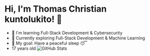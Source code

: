 # Hi, I'm Thomas Christian kuntolukito! 👋  
- 🔭 I'm learning Full-Stack Development & Cybersecurity  
- 🌱 Currently exploring Full-Stack Development & Machine Learning  
- 🎯 My goal: Have a peaceful sleep 😴   
- 17 years old
![GitHub Stats](https://github-readme-stats.vercel.app/api?username=Norpele&show_icons=true&theme=dark)
